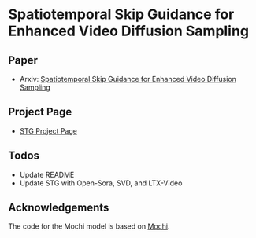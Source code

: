# Spatiotemporal Skip Guidance for Enhanced Video Diffusion Sampling

## Paper
- Arxiv: [Spatiotemporal Skip Guidance for Enhanced Video Diffusion Sampling](https://arxiv.org/abs/2411.18664)

## Project Page
- [STG Project Page](https://junhahyung.github.io/STGuidance)

## Todos
- Update README
- Update STG with Open-Sora, SVD, and LTX-Video

## Acknowledgements
The code for the Mochi model is based on [Mochi](https://github.com/genmoai/mochi?tab=readme-ov-file).
